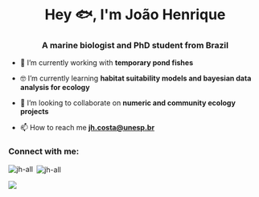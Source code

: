 <h1 align="center">Hey 🐟, I'm João Henrique </h1>
<h3 align="center">A marine biologist and PhD student from Brazil</h3>


- 🐡 I’m currently working with **temporary pond fishes**

- 🤓 I’m currently learning **habitat suitability models and bayesian data analysis for ecology**

- 👯 I’m looking to collaborate on **numeric and community ecology projects**

- 📫 How to reach me **jh.costa@unesp.br**

<h3 align="left">Connect with me:</h3>
<p align="left">
</p>

<p><img align="left" src="https://github-readme-stats.vercel.app/api/top-langs?username=jh-all&show_icons=true&locale=en&layout=compact&theme=dark" alt="jh-all" /></p>

<p>&nbsp;<img align="center" src="https://github-readme-stats.vercel.app/api?username=jh-all&show_icons=true&locale=en&theme=dark" alt="jh-all" /></p>

  <div>
    <a href="https://instagram.com/eujoaocabelo" target="_blank"><img src="https://img.shields.io/badge/-Instagram-%23E4405F?style=for-the-badge&logo=instagram&logoColor=white" target="_blank"></a>
  </div>
